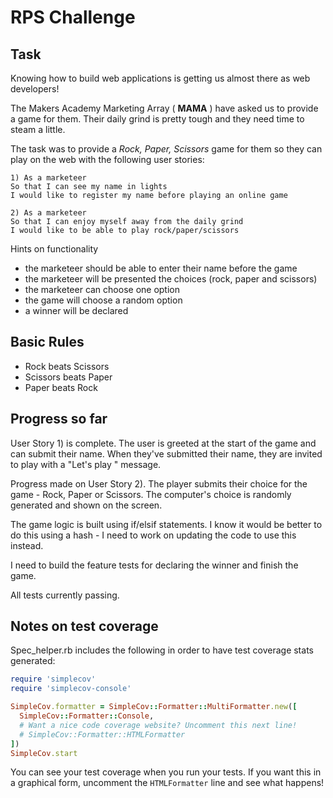 # RPS Challenge

Task
----

Knowing how to build web applications is getting us almost there as web developers!

The Makers Academy Marketing Array ( **MAMA** ) have asked us to provide a game for them. Their daily grind is pretty tough and they need time to steam a little.

The task was to provide a _Rock, Paper, Scissors_ game for them so they can play on the web with the following user stories:

```
1) As a marketeer
So that I can see my name in lights
I would like to register my name before playing an online game

2) As a marketeer
So that I can enjoy myself away from the daily grind
I would like to be able to play rock/paper/scissors
```

Hints on functionality

- the marketeer should be able to enter their name before the game
- the marketeer will be presented the choices (rock, paper and scissors)
- the marketeer can choose one option
- the game will choose a random option
- a winner will be declared

## Basic Rules

- Rock beats Scissors
- Scissors beats Paper
- Paper beats Rock

## Progress so far

User Story 1) is complete. The user is greeted at the start of the game and can submit their name. When they've submitted their name, they are invited to play with a "Let's play <name>" message. 
  
Progress made on User Story 2). The player submits their choice for the game - Rock, Paper or Scissors. The computer's choice is randomly generated and shown on the screen. 
  
The game logic is built using if/elsif statements. I know it would be better to do this using a hash - I need to work on updating the code to use this instead. 
  
I need to build the feature tests for declaring the winner and finish the game.
  
All tests currently passing. 

Notes on test coverage
----------------------

Spec_helper.rb includes the following in order to have test coverage stats generated:

```ruby
require 'simplecov'
require 'simplecov-console'

SimpleCov.formatter = SimpleCov::Formatter::MultiFormatter.new([
  SimpleCov::Formatter::Console,
  # Want a nice code coverage website? Uncomment this next line!
  # SimpleCov::Formatter::HTMLFormatter
])
SimpleCov.start
```

You can see your test coverage when you run your tests. If you want this in a graphical form, uncomment the `HTMLFormatter` line and see what happens!
